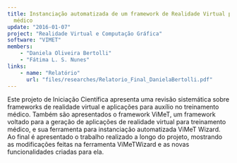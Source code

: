 ```yaml
---
title: Instanciação automatizada de um framework de Realidade Virtual para treinamento
  médico
update: "2016-01-07"
project: "Realidade Virtual e Computação Gráfica"
software: "VIMET"
members:
    - "Daniela Oliveira Bertolli"
    - "Fátima L. S. Nunes"
links:
    - name: "Relatório"
      url: "files/researches/Relatorio_Final_DanielaBertolli.pdf"
---
```


Este projeto de Iniciação Científica apresenta uma revisão sistemática sobre frameworks de realidade virtual e aplicações para auxílio no treinamento médico. Também são apresentados o framework ViMeT, um framework voltado para a geração de aplicações de realidade virtual para treinamento médico, e sua ferramenta para instanciação automatizada ViMeT Wizard. Ao final é apresentado o trabalho realizado a longo do projeto, mostrando as modificações feitas na ferramenta ViMeTWizard e as novas funcionalidades criadas para ela.
